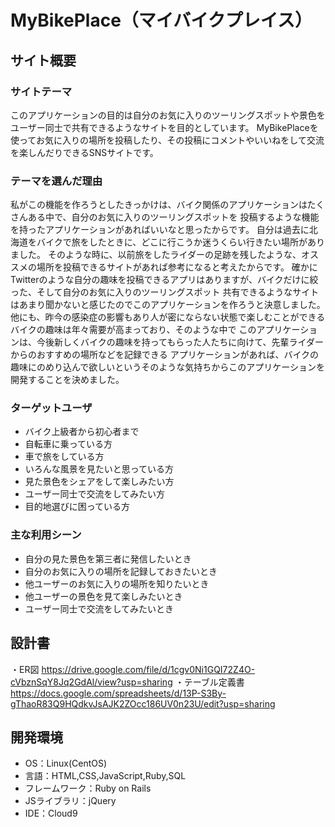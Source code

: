 # MyBikePlace（マイバイクプレイス）

## サイト概要
### サイトテーマ
このアプリケーションの目的は自分のお気に入りのツーリングスポットや景色をユーザー同士で共有できるようなサイトを目的としています。
MyBikePlaceを使ってお気に入りの場所を投稿したり、その投稿にコメントやいいねをして交流を楽しんだりできるSNSサイトです。


### テーマを選んだ理由
私がこの機能を作ろうとしたきっかけは、バイク関係のアプリケーションはたくさんある中で、自分のお気に入りのツーリングスポットを
投稿するような機能を持ったアプリケーションがあればいいなと思ったからです。
自分は過去に北海道をバイクで旅をしたときに、どこに行こうか迷うくらい行きたい場所がありました。
そのような時に、以前旅をしたライダーの足跡を残したような、オススメの場所を投稿できるサイトがあれば参考になると考えたからです。
確かにTwitterのような自分の趣味を投稿できるアプリはありますが、バイクだけに絞った、そして自分のお気に入りのツーリングスポット
共有できるようなサイトはあまり聞かないと感じたのでこのアプリケーションを作ろうと決意しました。
他にも、昨今の感染症の影響もあり人が密にならない状態で楽しむことができるバイクの趣味は年々需要が高まっており、そのような中で
このアプリケーションは、今後新しくバイクの趣味を持ってもらった人たちに向けて、先輩ライダーからのおすすめの場所などを記録できる
アプリケーションがあれば、バイクの趣味にのめり込んで欲しいというそのような気持ちからこのアプリケーションを開発することを決めました。

### ターゲットユーザ
- バイク上級者から初心者まで
- 自転車に乗っている方
- 車で旅をしている方
- いろんな風景を見たいと思っている方
- 見た景色をシェアをして楽しみたい方
- ユーザー同士で交流をしてみたい方
- 目的地選びに困っている方

### 主な利用シーン
- 自分の見た景色を第三者に発信したいとき
- 自分のお気に入りの場所を記録しておきたいとき
- 他ユーザーのお気に入りの場所を知りたいとき
- 他ユーザーの景色を見て楽しみたいとき
- ユーザー同士で交流をしてみたいとき

## 設計書
・ER図
https://drive.google.com/file/d/1cgv0Ni1GQI72Z4O-cVbznSqY8Jq2GdAl/view?usp=sharing
・テーブル定義書
https://docs.google.com/spreadsheets/d/13P-S3By-gThaoR83Q9HQdkvJsAJK2ZOcc186UV0n23U/edit?usp=sharing

## 開発環境
- OS：Linux(CentOS)
- 言語：HTML,CSS,JavaScript,Ruby,SQL
- フレームワーク：Ruby on Rails
- JSライブラリ：jQuery
- IDE：Cloud9
